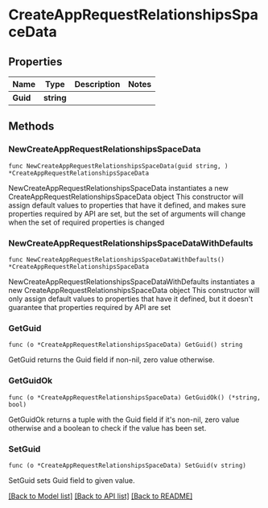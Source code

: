 # CreateAppRequestRelationshipsSpaceData

## Properties

Name | Type | Description | Notes
------------ | ------------- | ------------- | -------------
**Guid** | **string** |  | 

## Methods

### NewCreateAppRequestRelationshipsSpaceData

`func NewCreateAppRequestRelationshipsSpaceData(guid string, ) *CreateAppRequestRelationshipsSpaceData`

NewCreateAppRequestRelationshipsSpaceData instantiates a new CreateAppRequestRelationshipsSpaceData object
This constructor will assign default values to properties that have it defined,
and makes sure properties required by API are set, but the set of arguments
will change when the set of required properties is changed

### NewCreateAppRequestRelationshipsSpaceDataWithDefaults

`func NewCreateAppRequestRelationshipsSpaceDataWithDefaults() *CreateAppRequestRelationshipsSpaceData`

NewCreateAppRequestRelationshipsSpaceDataWithDefaults instantiates a new CreateAppRequestRelationshipsSpaceData object
This constructor will only assign default values to properties that have it defined,
but it doesn't guarantee that properties required by API are set

### GetGuid

`func (o *CreateAppRequestRelationshipsSpaceData) GetGuid() string`

GetGuid returns the Guid field if non-nil, zero value otherwise.

### GetGuidOk

`func (o *CreateAppRequestRelationshipsSpaceData) GetGuidOk() (*string, bool)`

GetGuidOk returns a tuple with the Guid field if it's non-nil, zero value otherwise
and a boolean to check if the value has been set.

### SetGuid

`func (o *CreateAppRequestRelationshipsSpaceData) SetGuid(v string)`

SetGuid sets Guid field to given value.



[[Back to Model list]](../README.md#documentation-for-models) [[Back to API list]](../README.md#documentation-for-api-endpoints) [[Back to README]](../README.md)


